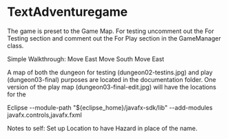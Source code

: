 # TextAdventuregame

The game is preset to the Game Map. For testing uncomment out the For Testing section and comment out the For Play section in the GameManager class.

Simple Walkthrough:
Move East
Move South
Move East

A map of both the dungeon for testing (dungeon02-testins.jpg) and play (dungeon03-final) purposes are located in the documentation folder. One version of the play map (dungeon03-final-edit.jpg) will have the locations for the 

Eclipse
--module-path "${eclipse_home}/javafx-sdk/lib"
--add-modules javafx.controls,javafx.fxml


Notes to self:
Set up Location to have Hazard in place of the name.
